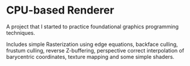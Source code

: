# CPU-based Renderer

A project that I started to practice foundational graphics programming techniques.

Includes simple Rasterization using edge equations, backface culling, frustum culling, reverse Z-buffering, perspective correct interpolation of barycentric coordinates, texture mapping and some simple shaders.
